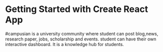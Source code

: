 # Getting Started with Create React App

#campusian is a university community where student can post blog,news, research paper, jobs, scholarship and events. student can have their own interactive dashboard. It is a knowledge hub for students.
